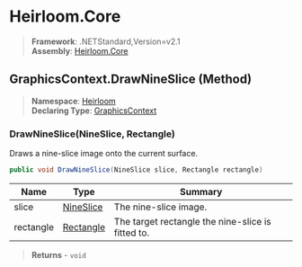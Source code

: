 # Heirloom.Core

> **Framework**: .NETStandard,Version=v2.1  
> **Assembly**: [Heirloom.Core][0]

## GraphicsContext.DrawNineSlice (Method)

> **Namespace**: [Heirloom][0]  
> **Declaring Type**: [GraphicsContext][1]

### DrawNineSlice(NineSlice, Rectangle)

Draws a nine-slice image onto the current surface.

```cs
public void DrawNineSlice(NineSlice slice, Rectangle rectangle)
```

| Name      | Type           | Summary                                           |
|-----------|----------------|---------------------------------------------------|
| slice     | [NineSlice][2] | The nine-slice image.                             |
| rectangle | [Rectangle][3] | The target rectangle the nine-slice is fitted to. |

> **Returns** - `void`

[0]: ../../../Heirloom.Core.md
[1]: ../GraphicsContext.md
[2]: ../NineSlice.md
[3]: ../Rectangle.md
